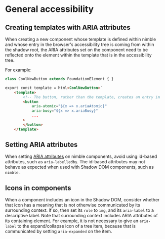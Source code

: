 # General accessibility

## Creating templates with ARIA attributes
When creating a new component whose template is defined within nimble and whose entry in the browser's accessibility tree is coming from within the shadow root, the ARIA attributes set on the component need to be reflected onto the element within the template that is in the accessibility tree.

For example:
```js
class CoolNewButton extends FoundationElement { }
```

```html
export const template = html<CoolNewButton>`
    <template>
        <!-- The button, rather than the template, creates an entry in the accessibility tree. Reflect ARIA attributes onto it. -->
        <button
            aria-atomic="${x => x.ariaAtomic}"
            aria-busy="${x => x.ariaBusy}"
            ...
        >
        </button>
    </template>
```

## Setting ARIA attributes
When setting [ARIA attributes](https://developer.mozilla.org/en-US/docs/Web/Accessibility/ARIA/Attributes) on nimble components, avoid using id-based attributes, such as `aria-labelledby`. The id-based attributes may not behave as expected when used with Shadow DOM components, such as `nimble`.

## Icons in components
When a component includes an icon in the Shadow DOM, consider whether that icon has a meaning that is not otherwise communicated by its surrounding context. If so, then set its `role` to `img`, and its `aria-label` to a descriptive label. Note that surrounding context includes ARIA attributes of its containing element. For example, it is not necessary to give an `aria-label` to the expand/collapse icon of a tree item, because that is communicated by setting `aria-expanded` on the item.